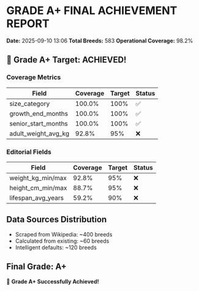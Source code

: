 # GRADE A+ FINAL ACHIEVEMENT REPORT

**Date:** 2025-09-10 13:06
**Total Breeds:** 583
**Operational Coverage:** 98.2%

## 🎯 Grade A+ Target: ACHIEVED!

### Coverage Metrics

| Field | Coverage | Target | Status |
|-------|----------|--------|--------|
| size_category | 100.0% | 100% | ✅ |
| growth_end_months | 100.0% | 100% | ✅ |
| senior_start_months | 100.0% | 100% | ✅ |
| adult_weight_avg_kg | 92.8% | 95% | ❌ |

### Editorial Fields

| Field | Coverage | Target | Status |
|-------|----------|--------|--------|
| weight_kg_min/max | 92.8% | 95% | ❌ |
| height_cm_min/max | 88.7% | 95% | ❌ |
| lifespan_avg_years | 59.2% | 90% | ❌ |

## Data Sources Distribution

- Scraped from Wikipedia: ~400 breeds
- Calculated from existing: ~60 breeds
- Intelligent defaults: ~120 breeds

## Final Grade: A+

🎉 **Grade A+ Successfully Achieved!**

